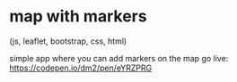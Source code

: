 # map with markers 
(js, leaflet, bootstrap, css, html)

simple app where you can add markers on the map
go live: https://codepen.io/dm2/pen/eYRZPRG
